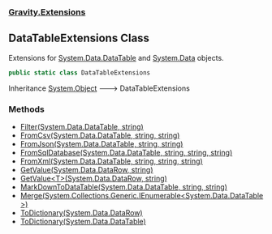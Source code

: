 ### [Gravity.Extensions](./Gravity-Extensions.md 'Gravity.Extensions')
## DataTableExtensions Class
Extensions for [System.Data.DataTable](https://docs.microsoft.com/en-us/dotnet/api/System.Data.DataTable 'System.Data.DataTable') and [System.Data](https://docs.microsoft.com/en-us/dotnet/api/System.Data 'System.Data') objects.  
```csharp
public static class DataTableExtensions
```
Inheritance [System.Object](https://docs.microsoft.com/en-us/dotnet/api/System.Object 'System.Object') &#129106; DataTableExtensions  
### Methods
- [Filter(System.Data.DataTable, string)](./Gravity-Extensions-DataTableExtensions-Filter(System-Data-DataTable_string).md 'Gravity.Extensions.DataTableExtensions.Filter(System.Data.DataTable, string)')
- [FromCsv(System.Data.DataTable, string, string)](./Gravity-Extensions-DataTableExtensions-FromCsv(System-Data-DataTable_string_string).md 'Gravity.Extensions.DataTableExtensions.FromCsv(System.Data.DataTable, string, string)')
- [FromJson(System.Data.DataTable, string, string)](./Gravity-Extensions-DataTableExtensions-FromJson(System-Data-DataTable_string_string).md 'Gravity.Extensions.DataTableExtensions.FromJson(System.Data.DataTable, string, string)')
- [FromSqlDatabase(System.Data.DataTable, string, string, string)](./Gravity-Extensions-DataTableExtensions-FromSqlDatabase(System-Data-DataTable_string_string_string).md 'Gravity.Extensions.DataTableExtensions.FromSqlDatabase(System.Data.DataTable, string, string, string)')
- [FromXml(System.Data.DataTable, string, string, string)](./Gravity-Extensions-DataTableExtensions-FromXml(System-Data-DataTable_string_string_string).md 'Gravity.Extensions.DataTableExtensions.FromXml(System.Data.DataTable, string, string, string)')
- [GetValue(System.Data.DataRow, string)](./Gravity-Extensions-DataTableExtensions-GetValue(System-Data-DataRow_string).md 'Gravity.Extensions.DataTableExtensions.GetValue(System.Data.DataRow, string)')
- [GetValue&lt;T&gt;(System.Data.DataRow, string)](./Gravity-Extensions-DataTableExtensions-GetValue-T-(System-Data-DataRow_string).md 'Gravity.Extensions.DataTableExtensions.GetValue&lt;T&gt;(System.Data.DataRow, string)')
- [MarkDownToDataTable(System.Data.DataTable, string, string)](./Gravity-Extensions-DataTableExtensions-MarkDownToDataTable(System-Data-DataTable_string_string).md 'Gravity.Extensions.DataTableExtensions.MarkDownToDataTable(System.Data.DataTable, string, string)')
- [Merge(System.Collections.Generic.IEnumerable&lt;System.Data.DataTable&gt;)](./Gravity-Extensions-DataTableExtensions-Merge(System-Collections-Generic-IEnumerable-System-Data-DataTable-).md 'Gravity.Extensions.DataTableExtensions.Merge(System.Collections.Generic.IEnumerable&lt;System.Data.DataTable&gt;)')
- [ToDictionary(System.Data.DataRow)](./Gravity-Extensions-DataTableExtensions-ToDictionary(System-Data-DataRow).md 'Gravity.Extensions.DataTableExtensions.ToDictionary(System.Data.DataRow)')
- [ToDictionary(System.Data.DataTable)](./Gravity-Extensions-DataTableExtensions-ToDictionary(System-Data-DataTable).md 'Gravity.Extensions.DataTableExtensions.ToDictionary(System.Data.DataTable)')
